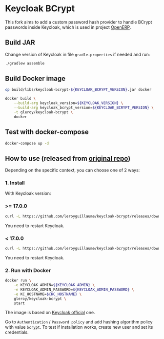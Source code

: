 # Keycloak BCrypt

This fork aims to add a custom password hash provider to handle BCrypt passwords inside Keycloak, which is used in
project [OpenERP](https://github.com/dungkhmt/openerp).

## Build JAR

Change version of Keycloak in file `gradle.properties` if needed and run:

```bash
./gradlew assemble
```

## Build Docker image

```bash
cp build/libs/keycloak-bcrypt-${KEYCLOAK_BCRYPT_VERSION}.jar docker
```

```bash
docker build \
    --build-arg keycloak_version=${KEYCLOAK_VERSION} \
    --build-arg keycloak_bcrypt_version=${KEYCLOAK_BCRYPT_VERSION} \
    -t gleroy/keycloak-bcrypt \
    docker
```

## Test with docker-compose

```bash
docker-compose up -d
```

## How to use (released from [original repo](https://github.com/leroyguillaume/keycloak-bcrypt))

Depending on the specific context, you can choose one of 2 ways:

### 1. Install

With Keycloak version:

### \>= 17.0.0

```bash
curl -L https://github.com/leroyguillaume/keycloak-bcrypt/releases/download/${KEYCLOAK_BCRYPT_VERSION}/keycloak-bcrypt-${KEYCLOAK_BCRYPT_VERSION}.jar > ${KEYCLOAK_HOME}/providers/keycloak-bcrypt-${KEYCLOAK_BCRYPT_VERSION}.jar
```

You need to restart Keycloak.

### < 17.0.0

```bash
curl -L https://github.com/leroyguillaume/keycloak-bcrypt/releases/download/${KEYCLOAK_BCRYPT_VERSION}/keycloak-bcrypt-${KEYCLOAK_BCRYPT_VERSION}.jar > ${KEYCLOAK_HOME}/standalone/deployments/keycloak-bcrypt-${KEYCLOAK_BCRYPT_VERSION}.jar
```
You need to restart Keycloak.

### 2. Run with Docker

```bash
docker run \
    -e KEYCLOAK_ADMIN=${KEYCLOAK_ADMIN} \
    -e KEYCLOAK_ADMIN_PASSWORD=${KEYCLOAK_ADMIN_PASSWORD} \
    -e KC_HOSTNAME=${KC_HOSTNAME} \
    gleroy/keycloak-bcrypt \
    start
```

The image is based on [Keycloak official](https://quay.io/repository/keycloak/keycloak) one.

Go to `Authentication` / `Password policy` and add hashing algorithm policy with value `bcrypt`. To test if installation
works, create new user and set its credentials.
